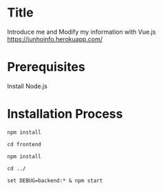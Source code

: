 # Title
Introduce me and Modify my information with Vue.js https://junhoinfo.herokuapp.com/

# Prerequisites
Install Node.js

# Installation Process
``` 
npm install

cd frontend

npm install

cd ../

set DEBUG=backend:* & npm start
```

